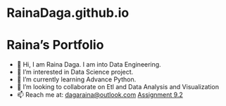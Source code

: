 # RainaDaga.github.io
# Raina’s Portfolio

* 👋 Hi, I am Raina Daga. I am into Data Engineering.
* 👀 I’m interested in Data Science project.
* 🌱 I’m currently learning Advance Python.
* 💞️ I’m looking to collaborate on Etl and Data Analysis and Visualization
* 📫 Reach me at: dagaraina@outlook.com
<a href="https://github.com/RainaDaga/PCDE-Activity-9.1/blob/main/MIT.ipynb">Assignment 9.2</a>
